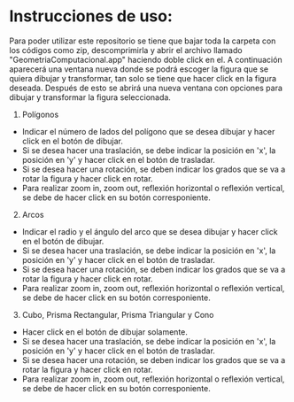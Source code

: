 # Instrucciones de uso:
Para poder utilizar este repositorio se tiene que bajar toda la carpeta con los códigos como zip, descomprimirla y abrir el
archivo llamado "GeometriaComputacional.app" haciendo doble click en el.
A continuación aparecerá una ventana nueva donde se podrá escoger la figura que se quiera dibujar y transformar, tan solo se tiene
que hacer click en la figura deseada. Después de esto se abrirá una nueva ventana con opciones para dibujar y transformar la figura
seleccionada.

1. Polígonos
  - Indicar el número de lados del polígono que se desea dibujar y hacer click en el botón de dibujar.
  - Si se desea hacer una traslación, se debe indicar la posición en 'x', la posición en 'y' y hacer click en el botón de trasladar.
  - Si se desea hacer una rotación, se deben indicar los grados que se va a rotar la figura y hacer click en rotar.
  - Para realizar zoom in, zoom out, reflexión horizontal o reflexión vertical, se debe de hacer click en su botón corresponiente.

2. Arcos
  - Indicar el radio y el ángulo del arco que se desea dibujar y hacer click en el botón de dibujar.
  - Si se desea hacer una traslación, se debe indicar la posición en 'x', la posición en 'y' y hacer click en el botón de trasladar.
  - Si se desea hacer una rotación, se deben indicar los grados que se va a rotar la figura y hacer click en rotar.
  - Para realizar zoom in, zoom out, reflexión horizontal o reflexión vertical, se debe de hacer click en su botón corresponiente.
  
3. Cubo, Prisma Rectangular, Prisma Triangular y Cono
  - Hacer click en el botón de dibujar solamente.
  - Si se desea hacer una traslación, se debe indicar la posición en 'x', la posición en 'y' y hacer click en el botón de trasladar.
  - Si se desea hacer una rotación, se deben indicar los grados que se va a rotar la figura y hacer click en rotar.
  - Para realizar zoom in, zoom out, reflexión horizontal o reflexión vertical, se debe de hacer click en su botón corresponiente.
